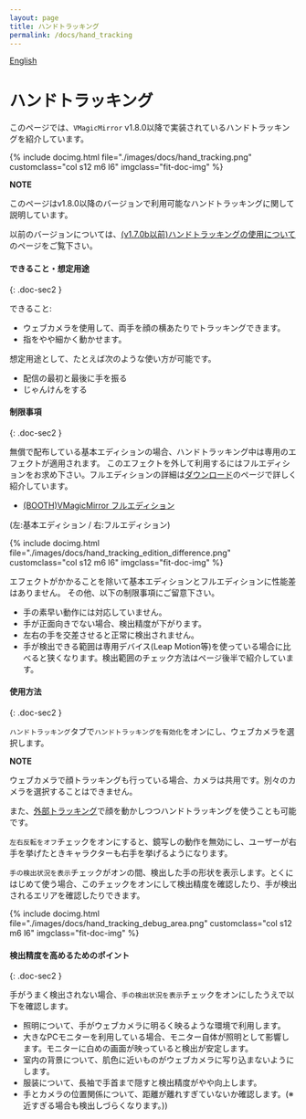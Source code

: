 ```yaml
---
layout: page
title: ハンドトラッキング
permalink: /docs/hand_tracking
---
```


[English](../en/docs/hand_tracking)

# ハンドトラッキング

このページでは、`VMagicMirror` v1.8.0以降で実装されているハンドトラッキングを紹介しています。

<div class="row">
{% include docimg.html file="./images/docs/hand_tracking.png" customclass="col s12 m6 l6" imgclass="fit-doc-img" %}
</div>


<div class="note-area" markdown="1">

**NOTE**

このページはv1.8.0以降のバージョンで利用可能なハンドトラッキングに関して説明しています。

以前のバージョンについては、[(v1.7.0b以前)ハンドトラッキングの使用について](../tips/using_hand_tracking)のページをご覧下さい。

</div>


#### できること・想定用途
{: .doc-sec2 }

できること:

<div class="doc-ul" markdown="1">

- ウェブカメラを使用して、両手を顔の横あたりでトラッキングできます。
- 指をやや細かく動かせます。

</div>

想定用途として、たとえば次のような使い方が可能です。

<div class="doc-ul" markdown="1">

- 配信の最初と最後に手を振る
- じゃんけんをする

</div>


#### 制限事項
{: .doc-sec2 }

無償で配布している基本エディションの場合、ハンドトラッキング中は専用のエフェクトが適用されます。
このエフェクトを外して利用するにはフルエディションをお求め下さい。フルエディションの詳細は[ダウンロード](../download)のページで詳しく紹介しています。

<div class="doc-ul" markdown="1">

- [(BOOTH)VMagicMirror フルエディション](https://baku-dreameater.booth.pm/items/3064040)

</div>

(左:基本エディション / 右:フルエディション)

<div class="row">
{% include docimg.html file="./images/docs/hand_tracking_edition_difference.png" customclass="col s12 m6 l6" imgclass="fit-doc-img" %}
</div>

エフェクトがかかることを除いて基本エディションとフルエディションに性能差はありません。
その他、以下の制限事項にご留意下さい。

<div class="doc-ul" markdown="1">

- 手の素早い動作には対応していません。
- 手が正面向きでない場合、検出精度が下がります。
- 左右の手を交差させると正常に検出されません。
- 手が検出できる範囲は専用デバイス(Leap Motion等)を使っている場合に比べると狭くなります。検出範囲のチェック方法はページ後半で紹介しています。

</div>


#### 使用方法
{: .doc-sec2 }

`ハンドトラッキング`タブで`ハンドトラッキングを有効化`をオンにし、ウェブカメラを選択します。

<div class="note-area" markdown="1">

**NOTE**

ウェブカメラで顔トラッキングも行っている場合、カメラは共用です。別々のカメラを選択することはできません。

また、[外部トラッキング](./external_tracker)で顔を動かしつつハンドトラッキングを使うことも可能です。

</div>

`左右反転をオフ`チェックをオンにすると、鏡写しの動作を無効にし、ユーザーが右手を挙げたときキャラクターも右手を挙げるようになります。

`手の検出状況を表示`チェックがオンの間、検出した手の形状を表示します。とくにはじめて使う場合、このチェックをオンにして検出精度を確認したり、手が検出されるエリアを確認したりできます。

<div class="row">
{% include docimg.html file="./images/docs/hand_tracking_debug_area.png" customclass="col s12 m6 l6" imgclass="fit-doc-img" %}
</div>


#### 検出精度を高めるためのポイント
{: .doc-sec2 }

手がうまく検出されない場合、`手の検出状況を表示`チェックをオンにしたうえで以下を確認します。

<div class="doc-ul" markdown="1">

- 照明について、手がウェブカメラに明るく映るような環境で利用します。
- 大きなPCモニターを利用している場合、モニター自体が照明として影響します。モニターに白めの画面が映っていると検出が安定します。
- 室内の背景について、肌色に近いものがウェブカメラに写り込まないようにします。
- 服装について、長袖で手首まで隠すと検出精度がやや向上します。
- 手とカメラの位置関係について、距離が離れすぎていないか確認します。(※近すぎる場合も検出しづらくなります。))

</div>
